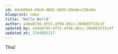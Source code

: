 ```yaml
---
id: 4de609e5-69e4-4841-b832-69a8ec23be0e
blueprint: news
title: 'Hello World'
author: a10e8745-df51-4f66-86cc-3040d3f15c4f
updated_by: a10e8745-df51-4f66-86cc-3040d3f15c4f
updated_at: 1744802117
---
```

This!